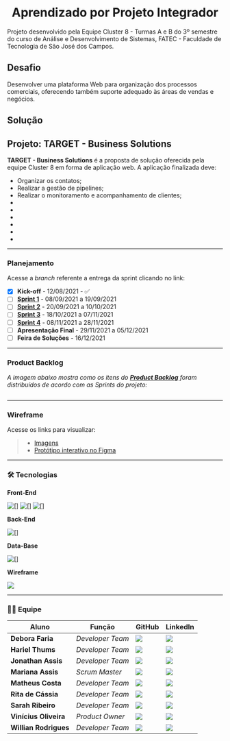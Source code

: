 <h1 align="center"> 
  Aprendizado por Projeto Integrador
</h1>

Projeto desenvolvido pela Equipe Cluster 8 - Turmas A e B do 3º semestre do curso de Análise e Desenvolvimento de Sistemas, FATEC - Faculdade de Tecnologia de São José dos Campos.

## Desafio
Desenvolver uma plataforma Web para organização dos processos comerciais, oferecendo também suporte adequado às áreas de vendas e negócios. 

## Solução


## Projeto: TARGET - Business Solutions
__TARGET - Business Solutions__ é a proposta de solução oferecida pela equipe Cluster 8 em forma de aplicação web. A aplicação finalizada deve:

* Organizar os contatos;
* Realizar a gestão de pipelines;
* Realizar o monitoramento e acompanhamento de clientes;
* 
*
*
*
*
*

-------------------------------------------------------------------------------------------------------------------------------------------------------------------

### Planejamento

Acesse a *branch* referente a entrega da sprint clicando no link:

* [x] __Kick-off__ - 12/08/2021 - ✅
* [ ] [__Sprint 1__](https://github.com/vinicius-hso/api-sem3/tree/Sprint-1) - 08/09/2021 a 19/09/2021 
* [ ] [__Sprint 2__](https://github.com/vinicius-hso/api-sem3/tree/Sprint-2) - 20/09/2021 a 10/10/2021 
* [ ] [__Sprint 3__](https://github.com/vinicius-hso/api-sem3/tree/Sprint-3) - 18/10/2021 a 07/11/2021 
* [ ] [__Sprint 4__](https://github.com/vinicius-hso/api-sem3/tree/Sprint-4) - 08/11/2021 a 28/11/2021 
* [ ] __Apresentação Final__ - 29/11/2021 a 05/12/2021 
* [ ] __Feira de Soluções__ - 16/12/2021

-------------------------------------------------------------------------------------------------------------------------------------------------------------------

### Product Backlog

*A imagem abaixo mostra como os itens do [__Product Backlog__]( ) foram distribuídos de acordo com as Sprints do projeto:*

![]( )

-------------------------------------------------------------------------------------------------------------------------------------------------------------------

### Wireframe 

Acesse os links para visualizar:

> * [Imagens](link)
> * [Protótipo interativo no Figma](https://www.figma.com/proto/9Wjemyb5Fc0einoBG4pciU/API---cluster8?node-id=0%3A1&scaling=contain&page-id=0%3A1&starting-point-node-id=217%3A1296&show-proto-sidebar=1)
 
-------------------------------------------------------------------------------------------------------------------------------------------------------------------

### 🛠 Tecnologias

__Front-End__ 

![[]](https://img.shields.io/badge/HTML5-E34F26?style=for-the-badge&logo=html5&logoColor=white) ![[]](https://img.shields.io/badge/CSS3-1572B6?style=for-the-badge&logo=css3&logoColor=white) ![[]](https://img.shields.io/badge/React-00ccff?style=for-the-badge&logo=react&logoColor=white)

__Back-End__ 

![[]](https://img.shields.io/badge/Node.js-43853D?style=for-the-badge&logo=node.js&logoColor=white)

__Data-Base__ 

![[]](https://img.shields.io/badge/PostgreSQL-316192?style=for-the-badge&logo=postgresql&logoColor=white)

__Wireframe__

![](https://github.com/vinicius-hso/api-sem3/blob/Sprint-1/Images/figma_logo.png)


-------------------------------------------------------------------------------------------------------------------------------------------------------------------

### 👨‍💻 Equipe


| Aluno            | Função           | GitHub                                                         | LinkedIn                                              |
| ---------------- | ---------------- | -------------------------------------------------------------- | ----------------------------------------------------- |
|__Debora Faria__  | *Developer Team*  | [![](https://bit.ly/3f9Xo0P)](https://github.com/deborafaria01)| [![](https://bit.ly/2P1ZogM)](https://bit.ly/2QwcT8R) |
|__Hariel Thums__  | *Developer Team* | [![](https://bit.ly/3f9Xo0P)](https://github.com/HarielThums)  | [![](https://bit.ly/2P1ZogM)](https://bit.ly/3f9bjUH) |
|__Jonathan Assis__| *Developer Team* | [![](https://bit.ly/3f9Xo0P)](https://github.com/Jonathan-Assis) | [![](https://bit.ly/2P1ZogM)](https://www.linkedin.com/in/jonathan-gabriel-/) |
|__Mariana Assis__ | *Scrum Master* | [![](https://bit.ly/3f9Xo0P)](https://github.com/mariana299)   | [![](https://bit.ly/2P1ZogM)](https://bit.ly/3foKv3d) |
|__Matheus Costa__| *Developer Team* | [![](https://bit.ly/3f9Xo0P)]( ) | [![](https://bit.ly/2P1ZogM)]( ) |
|__Rita de Cássia__| *Developer Team* | [![](https://bit.ly/3f9Xo0P)]( ) | [![](https://bit.ly/2P1ZogM)]( ) |
|__Sarah Ribeiro__| *Developer Team* | [![](https://bit.ly/3f9Xo0P)]( ) | [![](https://bit.ly/2P1ZogM)]( ) |
|__Vinícius Oliveira__| *Product Owner*| [![](https://bit.ly/3f9Xo0P)](https://github.com/vinicius-hso) | [![](https://bit.ly/2P1ZogM)](https://bit.ly/3fdl0BE) |
|__Willian Rodrigues__| *Developer Team* | [![](https://bit.ly/3f9Xo0P)](https://github.com/WrsDeveloper) | [![](https://bit.ly/2P1ZogM)](https://www.linkedin.com/in/willianrsilva/)|

